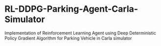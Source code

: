 # RL-DDPG-Parking-Agent-Carla-Simulator
 Implementation of Reinforcement Learning Agent using Deep Deterministic Policy Gradient Algorithm for Parking Vehicle in Carla simulator
